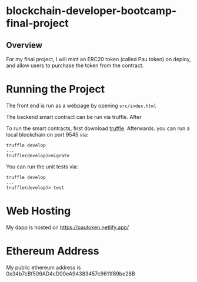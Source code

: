 # blockchain-developer-bootcamp-final-project
## Overview
For my final project, I will mint an ERC20 token (called Pau token) on deploy, and allow users to purchase the token from the contract.

# Running the Project
The front end is run as a webpage by opening `src/index.html`

The backend smart contract can be run via truffle. After  

To run the smart contracts, first download [truffle](https://www.trufflesuite.com/docs/truffle/getting-started/installation). Afterwards. you can run a local blockchain on port 9545 via:
```
truffle develop
...
truffle(develop)>migrate
```

You can run the unit tests via:
```
truffle develop
...
truffle(develop)> test
```

# Web Hosting
My dapp is hosted on https://pautoken.netlify.app/

# Ethereum Address
My public ethereum address is 0x34b7cBf509AD4cD00eA94383457c9611f89be26B